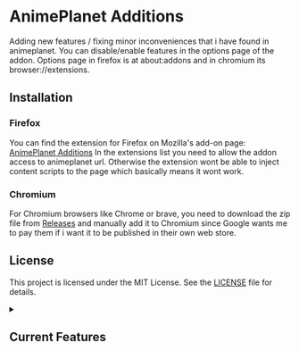 
# AnimePlanet Additions
Adding new features / fixing minor inconveniences that i have found in animeplanet. 
You can disable/enable features in the options page of the addon. Options page in firefox is at about:addons and in chromium its browser://extensions.

## Installation

### Firefox
You can find the extension for Firefox on Mozilla's add-on page: [AnimePlanet Additions](https://github.com/Sandelier/AnimePlanet-Additions)
In the extensions list you need to allow the addon access to animeplanet url. Otherwise the extension wont be able to inject content scripts to the page which basically means it wont work.

### Chromium
For Chromium browsers like Chrome or brave, you need to download the zip file from [Releases](https://github.com/Sandelier/AnimePlanet-Additions/releases/latest) and manually add it to Chromium since Google wants me to pay them if i want it to be published in their own web store.

## License

This project is licensed under the MIT License. See the [LICENSE](LICENSE) file for details.


<details>
  <summary><h2>Current Features</h2></summary>

  <details>
    <summary>Extra pages</summary>
    Allows you to load more mangas/animes into one page by loading extra pages.
  </details>

  <details>
    <summary>Tag blocker</summary>
    Removes mangas/animes that contains an tag you dont like.
  </details>

  <details>
    <summary>Apply button shown</summary>
    Makes the apply button on filters to be always shown.
  </details>

  <details>
    <summary>Quick apply</summary>
    New button to filter current mangas/animes in the page without loading next page.
  </details>

  <details>
    <summary>Tags search</summary>
    Adds an search bar for tags.
  </details>

  <details>
    <summary>Clickable usernames</summary>
    Makes usernames clickable in forum profile
  </details>

  <details>
    <summary>Chapter filtering</summary>
    Adds chapter filtering in current page.
  </details>

  <details>
    <summary>Contains filtering</summary>
    Filters entries that dont contain any of the tags defined.
  </details>

  <details>
    <summary>List entry remover</summary>
    Makes it that you can click the list to remove the entry from custom list in "Add to new custom list"
  </details>

</details>
